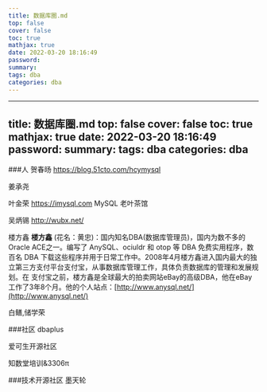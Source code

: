 ```yaml
---
title: 数据库圈.md
top: false
cover: false
toc: true
mathjax: true
date: 2022-03-20 18:16:49
password:
summary:
tags: dba
categories: dba
---
```

---
title: 数据库圈.md
top: false
cover: false
toc: true
mathjax: true
date: 2022-03-20 18:16:49
password:
summary:
tags: dba
categories: dba
---
###人
贺春旸 
https://blog.51cto.com/hcymysql

姜承尧

叶金荣
https://imysql.com MySQL 老叶茶馆

吴炳锡
http://wubx.net/

楼方鑫
**楼方鑫** (花名：黄忠)：国内知名DBA(数据库管理员)，国内为数不多的Oracle ACE之一。编写了 AnySQL、ociuldr 和 otop 等 DBA 免费实用程序，数百名 DBA 下载这些程序并用于日常工作中。2008年4月楼方鑫进入国内最大的独立第三方支付平台支付宝，从事数据库管理工作，具体负责数据库的管理和发展规划。在 支付宝之前，楼方鑫是全球最大的拍卖网站eBay的高级DBA，他在eBay工作了3年8个月。他的个人站点：[http://www.anysql.net/](http://www.anysql.net/)

 白鳝,储学荣




###社区
dbaplus

爱可生开源社区

知数堂培训&3306π



###技术开源社区
墨天轮
